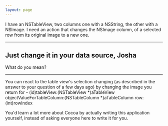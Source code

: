 ```yaml
---
layout: page
---
```


I have an NSTableView, two columns one with a NSString, the other with a NSImage. I need an action that changes the NSImage column, of a selected row from its original image to a new one.

----

Just change it in your data source, Josha
----
What do you mean?

----

You can react to the table view's selection changing (as described in the answer to your question of a few days ago) by changing the image you return for     - (id)tableView:(NSTableView *)aTableView objectValueForTableColumn:(NSTableColumn *)aTableColumn row:(int)rowIndex

You'd learn a lot more about Cocoa by actually writing this application yourself, instead of asking everyone here to write it for you.
